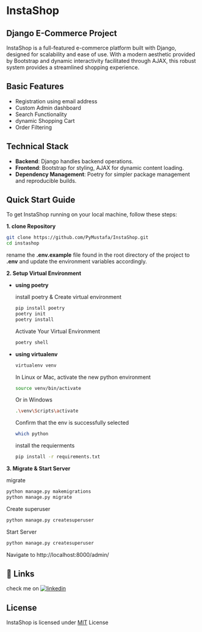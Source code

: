 # InstaShop
## Django E-Commerce Project

InstaShop is a full-featured e-commerce platform built with Django, designed for scalability and ease of use. With a modern aesthetic provided by Bootstrap and dynamic interactivity facilitated through AJAX, this robust system provides a streamlined shopping experience.

## Basic Features

- Registration using email address
- Custom Admin dashboard
- Search Functionality
-  dynamic Shopping Cart
- Order Filtering

## Technical Stack

- **Backend**: Django handles backend operations.
- **Frontend**: Bootstrap for styling, AJAX for dynamic content loading.
- **Dependency Management**: Poetry for simpler package management and reproducible builds.

## Quick Start Guide

To get InstaShop running on your local machine, follow these steps:

**1. clone Repository**
   ```bash
   git clone https://github.com/PyMustafa/InstaShop.git
   cd instashop
   ```
   rename the **.env.example** file found in the root directory of the project to **.env** and update the environment variables accordingly.

**2. Setup Virtual Environment**
- **using poetry**
   
   install poetry & Create virtual environment
   ```bash
   pip install poetry
   poetry init
   poetry install
   ```
   Activate Your Virtual Environment
   ```bash
   poetry shell
   ```

- **using virtualenv**  

   ```bash
   virtualenv venv
   ```
   In Linux or Mac, activate the new python environment
   ```bash
   source venv/bin/activate
   ```
   Or in Windows
   ```bash
   .\venv\Scripts\activate
   ```
   Confirm that the env is successfully selected
   ```bash
   which python
   ```
   install the requierments
   ```bash
   pip install -r requirements.txt
   ```

**3. Migrate & Start Server**
   
   migrate
   ```bash
   python manage.py makemigrations
   python manage.py migrate
   ```
   Create superuser
   ```bash
   python manage.py createsuperuser
   ```
   Start Server
   ```bash
   python manage.py createsuperuser
   ```
Navigate to http://localhost:8000/admin/
## 🔗 Links
check me on
[![linkedin](https://img.shields.io/badge/linkedin-0A66C2?style=for-the-badge&logo=linkedin&logoColor=white)](https://www.linkedin.com/in/mustafaahassan/)



## License

InstaShop is licensed under [MIT](https://choosealicense.com/licenses/mit/) License


